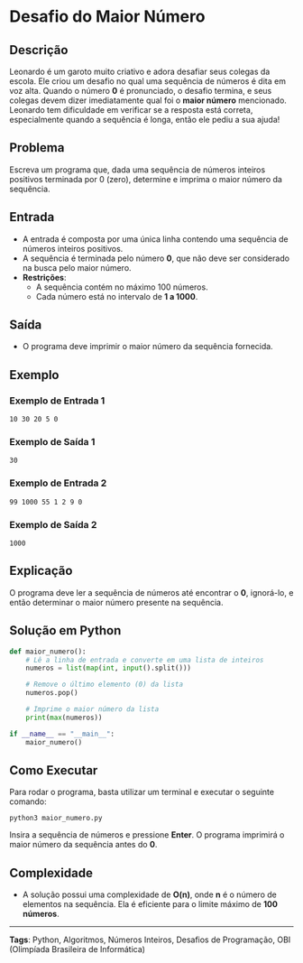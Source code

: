# Desafio do Maior Número

## Descrição
Leonardo é um garoto muito criativo e adora desafiar seus colegas da escola. Ele criou um desafio no qual uma sequência de números é dita em voz alta. Quando o número **0** é pronunciado, o desafio termina, e seus colegas devem dizer imediatamente qual foi o **maior número** mencionado. Leonardo tem dificuldade em verificar se a resposta está correta, especialmente quando a sequência é longa, então ele pediu a sua ajuda!

## Problema
Escreva um programa que, dada uma sequência de números inteiros positivos terminada por 0 (zero), determine e imprima o maior número da sequência.

## Entrada
- A entrada é composta por uma única linha contendo uma sequência de números inteiros positivos.
- A sequência é terminada pelo número **0**, que não deve ser considerado na busca pelo maior número.
- **Restrições**:
  - A sequência contém no máximo 100 números.
  - Cada número está no intervalo de **1 a 1000**.

## Saída
- O programa deve imprimir o maior número da sequência fornecida.

## Exemplo

### Exemplo de Entrada 1
```
10 30 20 5 0
```

### Exemplo de Saída 1
```
30
```

### Exemplo de Entrada 2
```
99 1000 55 1 2 9 0
```

### Exemplo de Saída 2
```
1000
```

## Explicação
O programa deve ler a sequência de números até encontrar o **0**, ignorá-lo, e então determinar o maior número presente na sequência.

## Solução em Python
```python
def maior_numero():
    # Lê a linha de entrada e converte em uma lista de inteiros
    numeros = list(map(int, input().split()))

    # Remove o último elemento (0) da lista
    numeros.pop()

    # Imprime o maior número da lista
    print(max(numeros))

if __name__ == "__main__":
    maior_numero()
```

## Como Executar
Para rodar o programa, basta utilizar um terminal e executar o seguinte comando:
```
python3 maior_numero.py
```

Insira a sequência de números e pressione **Enter**. O programa imprimirá o maior número da sequência antes do **0**.

## Complexidade
- A solução possui uma complexidade de **O(n)**, onde **n** é o número de elementos na sequência. Ela é eficiente para o limite máximo de **100 números**.

---

**Tags**: Python, Algoritmos, Números Inteiros, Desafios de Programação, OBI (Olimpíada Brasileira de Informática)
